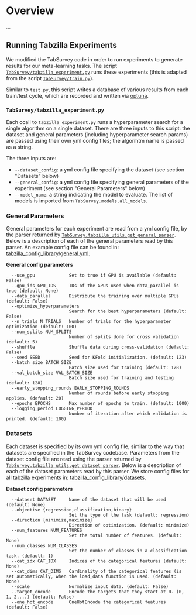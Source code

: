 # Overview

...

## Running Tabzilla Experiments

We modified the TabSurvey code in order to run experiments to generate results for our meta-learning tasks. The script [`TabSurvey/tabzilla_experiment.py`](TabSurvey/tabzilla_experiment.py) runs these experiments (this is adapted from the script [`TabSurvey/train.py`](TabSurvey/train.py)).

Similar to `test.py`, this script writes a database of various results from each train/test cycle, which are recorded and written via [optuna](https://optuna.org/).

### `TabSurvey/tabzilla_experiment.py`

Each ccall to `tabzilla_experiment.py` runs a hyperparameter search for a single algorithm on a single dataset. There are three inputs to this script: the dataset and general parameters (including hyperparameter search params) are passed using their own yml config files; the algorihtm name is passed as a string. 

The three inputs are:
- `--dataset_config`: a yml config file specifying the dataset (see section "Datasets" below)
- `--general_config`: a yml config file specifying general parameters of the experiment (see section "General Parameters" below)
- `--model_name`: a string indicating the model to evaluate. The list of models is imported from `TabSurvey.models.all_models`.

### General Parameters

General parameters for each experiment are read from a yml config file, by the parser returned by [`TabSurvey.tabzilla_utils.get_general_parser`](TabSurvey/tabzilla_utils.py). Below is a description of each of the general parameters read by this parser. An example config file can be found in: [tabzilla_config_library/general.yml](tabzilla_config_library/general.yml).

**General config parameters**
```
  --use_gpu             Set to true if GPU is available (default: False)
  --gpu_ids GPU_IDS     IDs of the GPUs used when data_parallel is true (default: None)
  --data_parallel       Distribute the training over multiple GPUs (default: False)
  --optimize_hyperparameters
                        Search for the best hyperparameters (default: False)
  --n_trials N_TRIALS   Number of trials for the hyperparameter optimization (default: 100)
  --num_splits NUM_SPLITS
                        Number of splits done for cross validation (default: 5)
  --shuffle             Shuffle data during cross-validation (default: False)
  --seed SEED           Seed for KFold initialization. (default: 123)
  --batch_size BATCH_SIZE
                        Batch size used for training (default: 128)
  --val_batch_size VAL_BATCH_SIZE
                        Batch size used for training and testing (default: 128)
  --early_stopping_rounds EARLY_STOPPING_ROUNDS
                        Number of rounds before early stopping applies. (default: 20)
  --epochs EPOCHS       Max number of epochs to train. (default: 1000)
  --logging_period LOGGING_PERIOD
                        Number of iteration after which validation is printed. (default: 100)
```


### Datasets

Each dataset is specified by its own yml config file, similar to the way that datasets are specified in the TabSurvey codebase. Parameters from the dataset config file are read using the parser returned by [`TabSurvey.tabzilla_utils.get_dataset_parser`](TabSurvey/tabzilla_utils.py). Below is a description of each of the dataset parameters read by this parser. We store config files for all tabzilla experiments in: [tabzilla_config_library/datasets](tabzilla_config_library/datasets).

**Dataset config parameters**
```
  --dataset DATASET     Name of the dataset that will be used (default: None)
  --objective {regression,classification,binary}
                        Set the type of the task (default: regression)
  --direction {minimize,maximize}
                        Direction of optimization. (default: minimize)
  --num_features NUM_FEATURES
                        Set the total number of features. (default: None)
  --num_classes NUM_CLASSES
                        Set the number of classes in a classification task. (default: 1)
  --cat_idx CAT_IDX     Indices of the categorical features (default: None)
  --cat_dims CAT_DIMS   Cardinality of the categorical features (is set automatically, when the load_data function is used. (default: None)
  --scale               Normalize input data. (default: False)
  --target_encode       Encode the targets that they start at 0. (0, 1, 2,...) (default: False)
  --one_hot_encode      OneHotEncode the categorical features (default: False)
```
